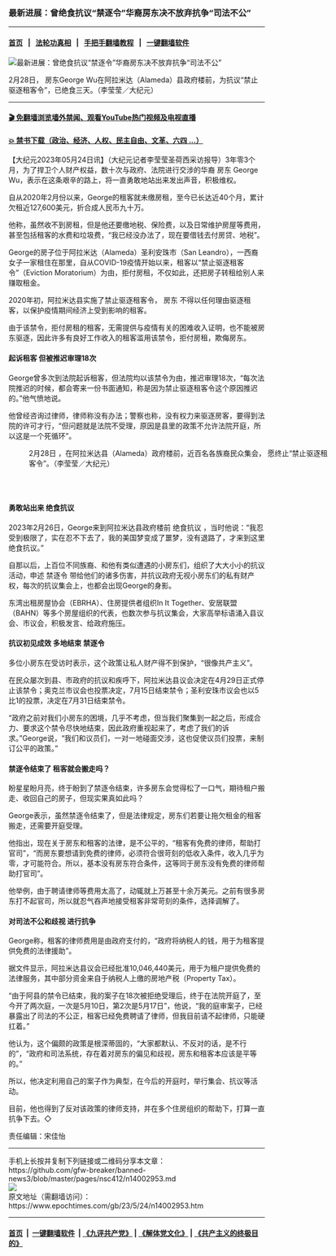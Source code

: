 ### 最新进展：曾绝食抗议“禁逐令”华裔房东决不放弃抗争“司法不公”
------------------------

#### [首页](https://github.com/gfw-breaker/banned-news3/blob/master/README.md) &nbsp;&nbsp;|&nbsp;&nbsp; [法轮功真相](https://github.com/begood0513/basic/blob/master/README.md)  &nbsp;&nbsp;|&nbsp;&nbsp; [手把手翻墙教程](https://github.com/gfw-breaker/guides/wiki)  &nbsp;&nbsp;|&nbsp;&nbsp; [一键翻墙软件](https://github.com/gfw-breaker/nogfw/blob/master/README.md)  



<div><img alt="最新进展：曾绝食抗议“禁逐令”华裔房东决不放弃抗争“司法不公”" class="attachment-djy_600_400 size-djy_600_400 wp-post-image" src="https://i.epochtimes.com/assets/uploads/2023/05/id14002955-4-600x400.jpg"/>
<div class="caption">
 <p>
  2月28日， 房东George Wu在阿拉米达（Alameda）县政府楼前，为抗议“禁止驱逐租客令”，已绝食三天。（李莹莹／大纪元）
 </p>
</div></div><hr/>

#### [ 🎬  免翻墙浏览墙外禁闻、观看YouTube热门视频及电视直播](https://github.com/gfw-breaker/HelloWorld)

#### [ 💥  禁书下载（政治、经济、人权、民主自由、文革、六四 ...）](https://github.com/gfw-breaker/books/blob/master/README.md)

<div><p>
 【大纪元2023年05月24日讯】（大纪元记者李莹莹圣荷西采访报导）3年零3个月，为了捍卫个人财产权益，数十次与政府、法院进行交涉的华裔
 <ok href="https://www.epochtimes.com/gb/tag/%E6%88%BF%E4%B8%9C.html">
  房东
 </ok>
 George Wu，表示在这条艰辛的路上，将一直勇敢地站出来发出声音，积极维权。
</p>
<p>
 自从2020年2月份以来，George的租客就未缴房租，至今已长达近40个月，累计欠租近127,600美元，折合成人民币九十万。
</p>
<p>
 他称，虽然收不到房租，但是他还要缴地税、保险费，以及日常维护房屋等费用，甚至包括租客的水费和垃圾费，“我已经没办法了，现在要借钱去付房贷、地税”。
</p>
<p>
 George的房子位于阿拉米达（Alameda）圣利安珠市（San Leandro），一西裔女子一家租住在那里，自从COVID-19疫情开始以来，租客以“禁止驱逐租客令”（Eviction Moratorium）为由，拒付房租，不仅如此，还把房子转租给别人来赚取租金。
</p>
<p>
 2020年初，阿拉米达县实施了禁止驱逐租客令，
 <ok href="https://www.epochtimes.com/gb/tag/%E6%88%BF%E4%B8%9C.html">
  房东
 </ok>
 不得以任何理由驱逐租客，以保护疫情期间经济上受到影响的租客。
</p>
<p>
 由于该禁令，拒付房租的租客，无需提供与疫情有关的困难收入证明，也不能被房东驱逐，因此许多有良好工作收入的租客滥用该禁令，拒付房租，欺侮房东。
</p>
<h4>
 起诉租客 但被推迟审理18次
</h4>
<p>
 George曾多次到法院起诉租客，但法院均以该禁令为由，推迟审理18次，“每次法院推迟的时候，都会寄来一份书面通知，称是因为禁止驱逐租客令这个原因推迟的。”他气愤地说。
</p>
<p>
 他曾经咨询过律师，律师称没有办法；警察也称，没有权力来驱逐房客，要得到法院的许可才行，“但问题就是法院不受理，原因是县里的政策不允许法院开庭，所以这是一个死循环”。
</p>
<figure aria-describedby="caption-attachment-14002956" class="wp-caption aligncenter" id="attachment_14002956" style="width: 600px">
 <ok href="https://i.epochtimes.com/assets/uploads/2023/05/id14002956-3.jpg" target="_blank">
  <img alt="" class="size-large wp-image-14002956" src="https://i.epochtimes.com/assets/uploads/2023/05/id14002956-3-600x400.jpg"/>
 </ok>
 <br/><figcaption class="wp-caption-text" id="caption-attachment-14002956">
  2月28日 ，在阿拉米达县（Alameda）政府楼前，近百名各族裔民众集会， 愿终止“禁止驱逐租客令”。（李莹莹／大纪元）
 </figcaption><br/>
</figure><br/>
<h4>
 勇敢站出来
 <ok href="https://www.epochtimes.com/gb/tag/%E7%BB%9D%E9%A3%9F%E6%8A%97%E8%AE%AE.html">
  绝食抗议
 </ok>
</h4>
<p>
 2023年2月26日，George来到阿拉米达县政府楼前
 <ok href="https://www.epochtimes.com/gb/tag/%E7%BB%9D%E9%A3%9F%E6%8A%97%E8%AE%AE.html">
  绝食抗议
 </ok>
 ，当时他说：“我忍受到极限了，实在忍不下去了，我的美国梦变成了噩梦，没有退路了，才来到这里绝食抗议。”
</p>
<p>
 自那以后，上百位不同族裔、和他有类似遭遇的小房东们，组织了大大小小的抗议活动，申述
 <ok href="https://www.epochtimes.com/gb/tag/%E7%A6%81%E9%80%90%E4%BB%A4.html">
  禁逐令
 </ok>
 带给他们的诸多伤害，并抗议政府无视小房东们的私有财产权，每次的抗议集会上，也都会出现George的身影。
</p>
<p>
 东湾出租房屋协会（EBRHA）、住房提供者组织In It Together、安居联盟（BAHN）等多个房屋组织的代表，也数次参与抗议集会，大家高举标语涌入县议会、市议会，积极发言、给政府施压。
</p>
<h4>
 抗议初见成效 多地结束
 <ok href="https://www.epochtimes.com/gb/tag/%E7%A6%81%E9%80%90%E4%BB%A4.html">
  禁逐令
 </ok>
</h4>
<p>
 多位小房东在受访时表示，这个政策让私人财产得不到保护，“很像共产主义”。
</p>
<p>
 在民众屡次到县、市政府的抗议和疾呼下，阿拉米达县议会决定在4月29日正式停止该禁令；奥克兰市议会也投票决定，7月15日结束禁令；圣利安珠市议会也以5比1的投票，决定在7月31日结束禁令。
</p>
<p>
 “政府之前对我们小房东的困境，几乎不考虑，但当我们聚集到一起之后，形成合力、要求这个禁令尽快地结束，因此政府重视起来了，考虑了我们的诉求。”George说，“我们和议员们，一对一地碰面交涉，这也促使议员们投票，来制订公平的政策。”
</p>
<h4>
 禁逐令结束了 租客就会搬走吗？
</h4>
<p>
 盼星星盼月亮，终于盼到了禁逐令结束，许多房东会觉得松了一口气，期待租户搬走、收回自己的房子，但现实果真如此吗？
</p>
<p>
 George表示，虽然禁逐令结束了，但是法律规定，房东们若要让拖欠租金的租客搬走，还需要开庭受理。
</p>
<p>
 他指出，现在关于房东和租客的法律，是不公平的，“租客有免费的律师，帮助打官司”，“而房东要想请到免费的律师，必须符合很苛刻的低收入条件，收入几乎为零，才可能符合。所以，基本没有房东符合条件，这等同于房东没有免费的律师帮助打官司”。
</p>
<p>
 他举例，由于聘请律师等费用太高了，动辄就上万甚至十余万美元。之前有很多房东打不起官司，所以就忍气吞声地接受租客非常苛刻的条件，选择调解了。
</p>
<h4>
 对司法不公和歧视 进行抗争
</h4>
<p>
 George称，租客的律师费用是由政府支付的，“政府将纳税人的钱，用于为租客提供免费的法律援助”。
</p>
<p>
 据文件显示，阿拉米达县议会已经批准10,046,440美元，用于为租户提供免费的法律服务，其中部分资金来自于纳税人上缴的房地产税（Property Tax）。
</p>
<p>
 “由于阿县的禁令已结束，我的案子在18次被拒绝受理后，终于在法院开庭了，至今开了两次庭，一次是5月10日，第2次是5月17日”，他说，“我的庭审案子，已经暴露出了司法的不公正，租客已经免费聘请了律师，但我目前请不起律师，只能硬扛着。”
</p>
<p>
 他认为，这个偏颇的政策是根深蒂固的，“大家都默认、不反对的话，是不行的”，“政府和司法系统，存在着对房东的偏见和歧视，房东和租客本应该是平等的。”
</p>
<p>
 所以，他决定利用自己的案子作为典型，在今后的开庭时，举行集会、抗议等活动。
</p>
<p>
 目前，他也得到了反对该政策的律师支持，并在多个住房组织的帮助下，打算一直抗争下去。◇
</p>
<p>
 责任编辑：宋佳怡
</p>
</div>
<hr/>
手机上长按并复制下列链接或二维码分享本文章：<br/>
https://github.com/gfw-breaker/banned-news3/blob/master/pages/nsc412/n14002953.md <br/>
<a href='https://github.com/gfw-breaker/banned-news3/blob/master/pages/nsc412/n14002953.md'><img src='https://github.com/gfw-breaker/banned-news3/blob/master/pages/nsc412/n14002953.md.png'/></a> <br/>
原文地址（需翻墙访问）：https://www.epochtimes.com/gb/23/5/24/n14002953.htm


------------------------
#### [首页](https://github.com/gfw-breaker/banned-news3/blob/master/README.md) &nbsp;|&nbsp; [一键翻墙软件](https://github.com/gfw-breaker/nogfw/blob/master/README.md) &nbsp;| [《九评共产党》](https://github.com/gfw-breaker/9ping.md/blob/master/README.md#九评之一评共产党是什么) | [《解体党文化》](https://github.com/gfw-breaker/jtdwh.md/blob/master/README.md) | [《共产主义的终极目的》](https://github.com/gfw-breaker/gczydzjmd.md/blob/master/README.md)


<img src='http://gfw-breaker.win/banned-news3/pages/nsc412/n14002953.md' width='0px' height='0px'/>